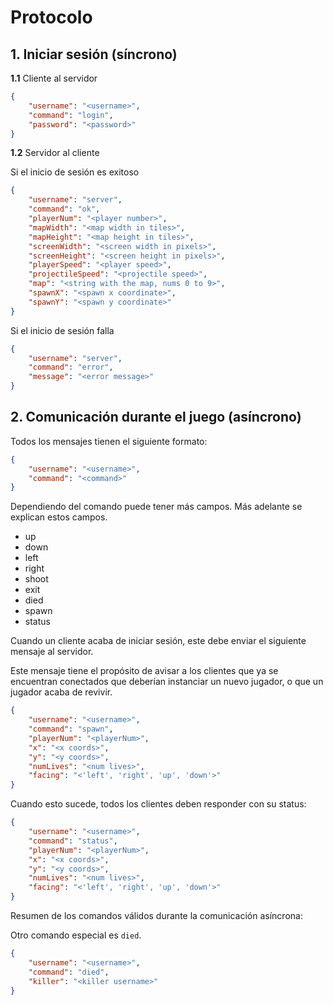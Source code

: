 # Protocolo

## 1. Iniciar sesión (síncrono)

**1.1** Cliente al servidor

```json
{
    "username": "<username>",
    "command": "login",
    "password": "<password>"
}
```

**1.2** Servidor al cliente

Si el inicio de sesión es exitoso

```json
{
    "username": "server",
    "command": "ok",
    "playerNum": "<player number>",
    "mapWidth": "<map width in tiles>",
    "mapHeight": "<map height in tiles>",
    "screenWidth": "<screen width in pixels>",
    "screenHeight": "<screen height in pixels>",
    "playerSpeed": "<player speed>",
    "projectileSpeed": "<projectile speed>",
    "map": "<string with the map, nums 0 to 9>",
    "spawnX": "<spawn x coordinate>",
    "spawnY": "<spawn y coordinate>"
}
```

Si el inicio de sesión falla

```json
{
    "username": "server",
    "command": "error",
    "message": "<error message>"
}
```

## 2. Comunicación durante el juego (asíncrono)

Todos los mensajes tienen el siguiente formato:

```json
{
    "username": "<username>",
    "command": "<command>"
}
```

Dependiendo del comando puede tener más campos. Más adelante se explican estos
campos.

- up
- down
- left
- right
- shoot
- exit
- died
- spawn
- status

Cuando un cliente acaba de iniciar sesión, este debe enviar el siguiente
mensaje al servidor.

Este mensaje tiene el propósito de avisar a los clientes que ya se encuentran
conectados que deberían instanciar un nuevo jugador, o que un jugador acaba de
revivir.

```json
{
    "username": "<username>",
    "command": "spawn",
    "playerNum": "<playerNum>",
    "x": "<x coords>",
    "y": "<y coords>",
    "numLives": "<num lives>",
    "facing": "<'left', 'right', 'up', 'down'>"
}
```

Cuando esto sucede, todos los clientes deben responder con su status:

```json
{
    "username": "<username>",
    "command": "status",
    "playerNum": "<playerNum>",
    "x": "<x coords>",
    "y": "<y coords>",
    "numLives": "<num lives>",
    "facing": "<'left', 'right', 'up', 'down'>"
}
```

Resumen de los comandos válidos durante la comunicación asíncrona:

Otro comando especial es `died`.

```json
{
    "username": "<username>",
    "command": "died",
    "killer": "<killer username>"
}
```
